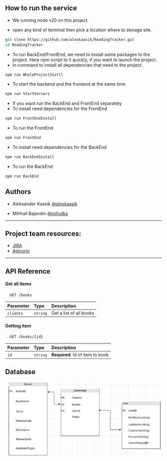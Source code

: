 ## How to run the service
- We running node v20 on this project.

- open any kind of terminal then pick a location where to storage site.
```sh
git clone https://github.com/alexkaasik/ReadingTracker.git
cd ReadingTracker

```
- To run BackEnd/FrontEnd, we need to install some packages to the project. Here npm script to it quickly, if you want to launch the project.
- In command to install all dependencies that need to the project
```sh
npm run WholeProjectInstll
```

- To start the backend and the frontend at the same time
```sh
npm run StartServers
```

- If you want run the BackEnd and FrontEnd separately 
- To install need dependencies for the FrontEnd
```sh
npm run FrontEndInstall
```
- To run the FrontEnd
```sh
npm run FrontEnd
```
- To install need dependencies for the BackEnd
```sh
npm run BackEndInstall
```
- To run the BackEnd
```sh
npm run BackEnd
```


## Authors

- Aleksander Kaasik  [@alexkaasik](https://www.github.com/alexkaasik)

- Mihhail Bajandin  [@mihutka](https://github.com/mihutka)

------------------------------------------------------
## Project team resources:
- [JIRA](https://notryan754.atlassian.net/jira/software/projects/SCRUM/boards/1/backlog?atlOrigin=eyJpIjoiZjg4NTM0ZTlhZjFjNGJhNTg2OTU1MDBjZmI4ZDNiNTAiLCJwIjoiaiJ9)
- [Apicurio](https://studio.apicur.io/apis/112945)
------------------------------------------------------

## API Reference

#### Get all items

```http
  GET /books
```

| Parameter | Type     | Description                |
| :-------- | :------- | :------------------------- |
| `clients` | `string` | Get a list of all books |

#### Getting item

```http
  GET /books/{id}
```

| Parameter | Type     | Description                       |
| :-------- | :------- | :-------------------------------- |
| `id`      | `string` | **Required**. Id of item to book |

## Database
![image](https://raw.githubusercontent.com/alexkaasik/ReadingTracker/refs/heads/AleksanderKaasik/image.png)
